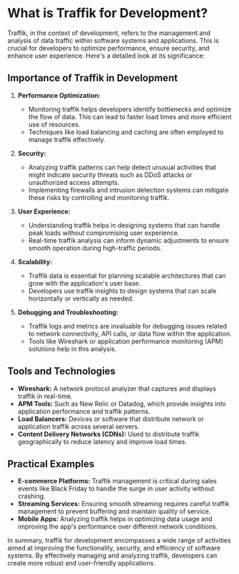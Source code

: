 # What is Traffik for Development?

Traffik, in the context of development, refers to the management and analysis of data traffic within software systems and applications. This is crucial for developers to optimize performance, ensure security, and enhance user experience. Here's a detailed look at its significance:

## Importance of Traffik in Development

1. **Performance Optimization:**
   - Monitoring traffik helps developers identify bottlenecks and optimize the flow of data. This can lead to faster load times and more efficient use of resources.
   - Techniques like load balancing and caching are often employed to manage traffik effectively.

2. **Security:**
   - Analyzing traffik patterns can help detect unusual activities that might indicate security threats such as DDoS attacks or unauthorized access attempts.
   - Implementing firewalls and intrusion detection systems can mitigate these risks by controlling and monitoring traffik.

3. **User Experience:**
   - Understanding traffik helps in designing systems that can handle peak loads without compromising user experience.
   - Real-time traffik analysis can inform dynamic adjustments to ensure smooth operation during high-traffic periods.

4. **Scalability:**
   - Traffik data is essential for planning scalable architectures that can grow with the application's user base.
   - Developers use traffik insights to design systems that can scale horizontally or vertically as needed.

5. **Debugging and Troubleshooting:**
   - Traffik logs and metrics are invaluable for debugging issues related to network connectivity, API calls, or data flow within the application.
   - Tools like Wireshark or application performance monitoring (APM) solutions help in this analysis.

## Tools and Technologies

- **Wireshark:** A network protocol analyzer that captures and displays traffik in real-time.
- **APM Tools:** Such as New Relic or Datadog, which provide insights into application performance and traffik patterns.
- **Load Balancers:** Devices or software that distribute network or application traffik across several servers.
- **Content Delivery Networks (CDNs):** Used to distribute traffik geographically to reduce latency and improve load times.

## Practical Examples

- **E-commerce Platforms:** Traffik management is critical during sales events like Black Friday to handle the surge in user activity without crashing.
- **Streaming Services:** Ensuring smooth streaming requires careful traffik management to prevent buffering and maintain quality of service.
- **Mobile Apps:** Analyzing traffik helps in optimizing data usage and improving the app's performance over different network conditions.

In summary, traffik for development encompasses a wide range of activities aimed at improving the functionality, security, and efficiency of software systems. By effectively managing and analyzing traffik, developers can create more robust and user-friendly applications.

